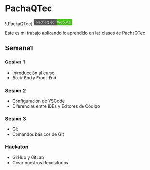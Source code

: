 # PachaQTec
 
![PachaQTec](<svg xmlns="http://www.w3.org/2000/svg" width="126" height="20"><linearGradient id="a" x2="0" y2="100%"><stop offset="0" stop-color="#bbb" stop-opacity=".1"/><stop offset="1" stop-opacity=".1"/></linearGradient><rect rx="3" width="126" height="20" fill="#555"/><rect rx="3" x="88" width="38" height="20" fill="#4c1"/><path fill="#4c1" d="M75 0h15v20h-15z"/><rect rx="3" width="126" height="20" fill="url(#a)"/><g fill="#fff" text-anchor="middle" font-family="DejaVu Sans,Verdana,Geneva,sans-serif" font-size="11"><text x="38" y="15" fill="#010101" fill-opacity=".3">PachaQTec</text><text x="38" y="14">PachaQTec</text><text x="99" y="15" fill="#010101" fill-opacity=".3">WebSite</text><text x="99" y="14">WebSite</text>](https://pachaqtec.edu.pe/)

Este es mi trabajo aplicando lo aprendido en las clases de PachaQTec

## Semana1
### Sesión 1
- Introducción al curso
- Back-End y Front-End
###  Sesión 2
- Configuración de VSCode
- Diferencias entre IDEs y Editores de Código
###  Sesión 3
- Git
- Comandos básicos de Git
###  Hackaton
- GitHub y GitLab
- Crear nuestros Repositorios
